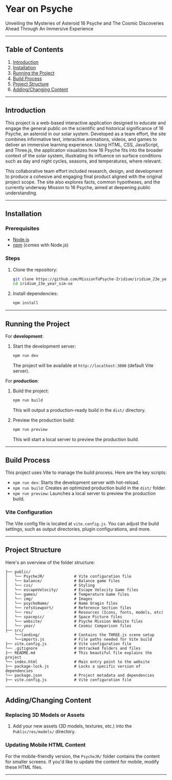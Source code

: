 # Year on Psyche

Unveiling the Mysteries of Asteroid 16 Psyche and The Cosmic Discoveries Ahead Through An Immersive Experience

---

## Table of Contents

1. [Introduction](#introduction)
2. [Installation](#installation)
3. [Running the Project](#running-the-project)
4. [Build Process](#build-process)
5. [Project Structure](#project-structure)
6. [Adding/Changing Content](#addingchanging-content)


---

## Introduction

This project is a web-based interactive application designed to educate and engage the general public on the scientific and historical significance of 16 Psyche, an asteroid in our solar system. Developed as a team effort, the site combines informative text, interactive animations, videos, and games to deliver an immersive learning experience. Using HTML, CSS, JavaScript, and Three.js, the application visualizes how 16 Psyche fits into the broader context of the solar system, illustrating its influence on surface conditions such as day and night cycles, seasons, and temperatures, where relevant.

This collaborative team effort included research, design, and development to produce a cohesive and engaging final product aligned with the original project scope. The site also explores facts, common hypotheses, and the currently underway Mission to 16 Psyche, aimed at deepening public understanding.

---

## Installation

### Prerequisites

- [Node.js](https://nodejs.org/) 
- [npm](https://www.npmjs.com/) (comes with Node.js)
  
### Steps

1. Clone the repository:
   ```bash
   git clone https://github.com/MissionToPsyche-Iridium/iridium_23e_year_sim-se.git
   cd iridium_23e_year_sim-se
   ```

2. Install dependencies:
   ```bash
   npm install
   ```

---

## Running the Project

For **development**:

1. Start the development server:
   ```bash
   npm run dev
   ```
   The project will be available at `http://localhost:3000` (default Vite server).

For **production**:

1. Build the project:
   ```bash
   npm run build
   ```
   This will output a production-ready build in the `dist/` directory.

2. Preview the production build:
   ```bash
   npm run preview
   ```
   This will start a local server to preview the production build.

---

## Build Process

This project uses Vite to manage the build process. Here are the key scripts:

- `npm run dev`: Starts the development server with hot-reload.
- `npm run build`: Creates an optimized production build in the `dist/` folder.
- `npm run preview`: Launches a local server to preview the production build.

### Vite Configuration

The Vite config file is located at `vite.config.js`. You can adjust the build settings, such as output directories, plugin configurations, and more.

---

## Project Structure

Here's an overview of the folder structure:

```
├── public/
│   └── PsycheJR/             # Vite configuration file
│   └── balance/              # Balance game files
│   └── css/                  # Styling 
│   └── escapeVelocity/       # Escape Velocity Game files
│   └── games/                # Temperature Game files
│   └── img/                  # Images
│   └── psycheName/           # Name Oragin files
│   └── refsViewport/         # Reference Section files
│   └── res/                  # Resources (Icons, fonts, models, etc) 
│   └── spacepic/             # Space Picture files
│   └── website/              # Psyche Mission Website files
│   └── year/                 # Cosmic Comparison files               
├── src/
    └──landing/               # Contains the THREE.js scene setup
    └──imports.js             # File paths needed for Vite build     
├── vite.config.js            # Vite configuration file
└── .gitignore                # Untracked folders and files
├── README.md                 # This beautiful file explains the project
└── index.html                # Main entry point to the website
├── package-lock.js           # Locks a specific version of dependencies 
└── package.json              # Project metadata and dependencies
├── vite.config.js            # Vite configuration file

```

---

## Adding/Changing Content

### Replacing 3D Models or Assets

1. Add your new assets (3D models, textures, etc.) into the `Public/res/models/` directory.

### Updating Mobile HTML Content

For the mobile-friendly version, the `PsycheJR/` folder contains the content for smaller screens. If you'd like to update the content for mobile, modify these HTML files.

---
